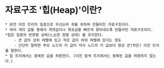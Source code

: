 # 자료구조 '힙(Heap)'이란?

    * 완전 이진 트리의 일종으로 우선순위 큐를 위하여 만들어진 자료구조이다.
    * 여러 개의 값들 중에서 최댓값이나 최솟값을 빠르게 찾아내도록 만들어진 자료구조이다.
    *힙은 일종의 반정렬 상태(느슨한 정렬 상태) 를 유지한다.
        - 큰 값이 상위 레벨에 있고 작은 값이 하위 레벨에 있다는 정도
        - 간단히 말하면 부모 노드의 키 값이 자식 노드의 키 값보다 항상 큰(작은) 이진 트리를 말한다.
    * 힙 트리에서는 중복된 값을 허용한다. (이진 탐색 트리에서는 중복된 값을 허용하지 않는다.)
